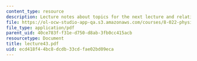 ```yaml
---
content_type: resource
description: Lecture notes about topics for the next lecture and relativity.
file: https://ol-ocw-studio-app-qa.s3.amazonaws.com/courses/8-022-physics-ii-electricity-and-magnetism-fall-2006/ecd418f44bc8dcdb33cdfae02bd09eca_lecture43.pdf
file_type: application/pdf
parent_uid: 40ce783f-f31e-d750-d8ab-3fb0cc415acb
resourcetype: Document
title: lecture43.pdf
uid: ecd418f4-4bc8-dcdb-33cd-fae02bd09eca
---
```

